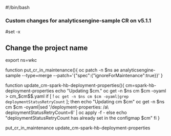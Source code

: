 #!/bin/bash

### Custom changes for analyticsengine-sample CR on v5.1.1

#set -x

## Change the project name
export ns=wkc

function put_cr_in_maintenance(){
  oc patch -n $ns ae analyticsengine-sample --type=merge --patch='{"spec":{"ignoreForMaintenance":true}}'
}

function update_cm-spark-hb-deployment-properties(){
  cm=spark-hb-deployment-properties
  echo "Updating $cm."
  oc get -n $ns cm $cm -oyaml > cm_$cm$$.yaml
  if [ ! `oc get -n $ns cm $cm -oyaml|grep deploymentStatusRetryCount` ]; then
	  echo "Updating cm $cm"
	  oc get -n $ns cm $cm -oyaml|sed '/deployment-properties: /a\    deploymentStatusRetryCount=6' | oc apply -f -
  else
	  echo "deploymentStatusRetryCount has already set in the configmap $cm"
  fi
}

put_cr_in_maintenance
update_cm-spark-hb-deployment-properties
